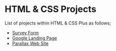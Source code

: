 # HTML & CSS Projects

List of projects within HTML & CSS Plus as follows;

- [Survey Form](./001-survey-form/README.md)
- [Google Landing Page](./002-google-landing-page/README.md)
- [Parallax Web Site](./003-parallax-website/README.md)

